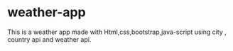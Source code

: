 # weather-app
This is a weather app made with
Html,css,bootstrap,java-script
using city , country api and weather api.


